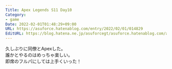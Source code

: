 ```yaml
---
Title: Apex Legends S11 Day10
Category:
- game
Date: 2022-02-01T01:48:29+09:00
URL: https://asuforce.hatenablog.com/entry/2022/02/01/014829
EditURL: https://blog.hatena.ne.jp/asuforcegt/asuforce.hatenablog.com/atom/entry/13574176438058780022
---
```


久しぶりに同僚とApexした。  
誰かとやるのはめっちゃ楽しい。  
即席のフルパにしては上手くいった！
